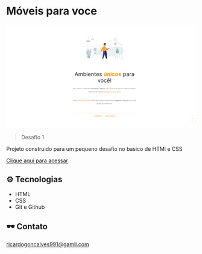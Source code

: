 # Móveis para voce

![preview](./imagens/preview.png)

>Desafio 1

Projeto construido para um pequeno desafio no basico de HTMl e CSS


<a 
    target="_blank"
    href="https://ricardo-g-r.github.io/projeto-1/">Clique aqui para acessar
</a>

## ⚙ Tecnologias

- HTML
- CSS
- Git e Github

## 🕶 Contato

ricardogoncalves991@gamil.com  